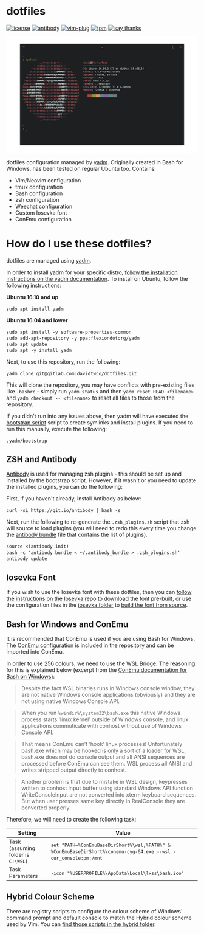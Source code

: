 # dotfiles
[![license][license-badge]][license]
[![antibody][ab-badge]][ab]
[![vim-plug][vp-badge]][vp]
[![tpm][tpm-badge]][tpm]
[![say thanks][st-badge]][st]

<p align="center">
  <img alt="Screenshot" src=".yadm/screenshot.png" />
</p>

dotfiles configuration managed by [yadm](https://thelocehiliosan.github.io/yadm/). Originally created in Bash for Windows, has been tested on regular Ubuntu too. Contains:

- Vim/Neovim configuration
- tmux configuration
- Bash configuration
- zsh configuration
- Weechat configuration
- Custom Iosevka font
- ConEmu configuration

[license]: https://github.com/davidtwco/dotfiles
[license-badge]: https://img.shields.io/github/license/davidtwco/dotfiles.svg?style=flat-square
[ab]: https://github.com/getantibody/antibody
[ab-badge]: https://img.shields.io/badge/powered%20by-antibody-blue.svg?style=flat-square
[vp]: https://github.com/junegunn/vim-plug
[vp-badge]: https://img.shields.io/badge/powered%20by-vim--plug-blue.svg?style=flat-square
[tpm]: https://github.com/tmux-plugins/tpm
[tpm-badge]: https://img.shields.io/badge/powered%20by-tpm-blue.svg?style=flat-square
[st]: https://saythanks.io/to/davidtwco
[st-badge]: https://img.shields.io/badge/Say%20Thanks-!-1EAEDB.svg?style=flat-square

# How do I use these dotfiles?
dotfiles are managed using [yadm](https://thelocehiliosan.github.io/yadm).

In order to install yadm for your specific distro, [follow the installation instructions on the yadm documentation](https://thelocehiliosan.github.io/yadm/docs/install). To install on Ubuntu, follow the following instructions:

**Ubuntu 16.10 and up**
```
sudo apt install yadm
```

**Ubuntu 16.04 and lower**
```
sudo apt install -y software-properties-common
sudo add-apt-repository -y ppa:flexiondotorg/yadm
sudo apt update
sudo apt -y install yadm
```

Next, to use this repository, run the following:

```
yadm clone git@gitlab.com:davidtwco/dotfiles.git
```

This will clone the repository, you may have conflicts with pre-existing files like `.bashrc` - simply run `yadm status` and then `yadm reset HEAD <filename>` and `yadm checkout -- <filename>` to reset all files to those from the repository.

If you didn't run into any issues above, then yadm will have executed the [bootstrap script](.yadm/bootstrap) script to create symlinks and install plugins. If you need to run this manually, execute the following:

```
.yadm/bootstrap
```

## ZSH and Antibody
[Antibody](https://github.com/getantibody/antibody) is used for managing zsh plugins - this should be set up and installed by the bootstrap script. However, if it wasn't or you need to update the installed plugins, you can do the following:

First, if you haven't already, install Antibody as below:

```
curl -sL https://git.io/antibody | bash -s
```

Next, run the following to re-generate the `.zsh_plugins.sh` script that zsh will source to load plugins (you will need to redo this every time you change the [antibody bundle](.antibody_bundle) file that contains the list of plugins).

```
source <(antibody init)
bash -c 'antibody bundle < ~/.antibody_bundle > .zsh_plugins.sh'
antibody update
```

## Iosevka Font
If you wish to use the Iosevka font with these dotfiles, then you can [follow the instructions on the Iosevka repo](https://github.com/be5invis/Iosevka#installation) to download the font pre-built, or use the configuration files in the [iosevka folder](.yadm/iosevka) to [build the font from source](https://github.com/be5invis/Iosevka#build-your-own-style).

## Bash for Windows and ConEmu
It is recommended that ConEmu is used if you are using Bash for Windows. The [ConEmu configuration](.ConEmu.xml) is included in the repository and can be imported into ConEmu.

In order to use 256 colours, we need to use the WSL Bridge. The reasoning for this is explained below (excerpt from the [ConEmu documentation for Bash on Windows](https://conemu.github.io/en/BashOnWindows.html)):

> Despite the fact WSL binaries runs in Windows console window, they are not native Windows console applications (obviously) and they are not using native Windows Console API.

> When you run `%windir%\system32\bash.exe` this native Windows process starts ‘linux kernel’ outside of Windows console, and linux applications commuticate with conhost without use of Windows Console API.

> That means ConEmu can’t ‘hook’ linux processes! Unfortunately bash.exe which may be hooked is only a sort of a loader for WSL, bash.exe does not do console output and all ANSI sequences are processed before ConEmu can see them. WSL process all ANSI and writes stripped output directly to conhost.

> Another problem is that due to mistake in WSL design, keypresses written to conhost input buffer using standard Windows API function WriteConsoleInput are not converted into xterm keyboard sequences. But when user presses same key directly in RealConsole they are converted properly.

Therefore, we will need to create the following task:

Setting                            | Value
-------                            | -----
Task (assuming folder is `C:\WSL`) | `set "PATH=%ConEmuBaseDirShort%\wsl;%PATH%" & %ConEmuBaseDirShort%\conemu-cyg-64.exe --wsl -cur_console:pm:/mnt`
Task Parameters                    | `-icon "%USERPROFILE%\AppData\Local\lxss\bash.ico"`

## Hybrid Colour Scheme
There are registry scripts to configure the colour scheme of Windows' command prompt and default console to match the Hybrid colour scheme used by Vim. You can [find those scripts in the hybrid folder](.yadm/hybrid).
